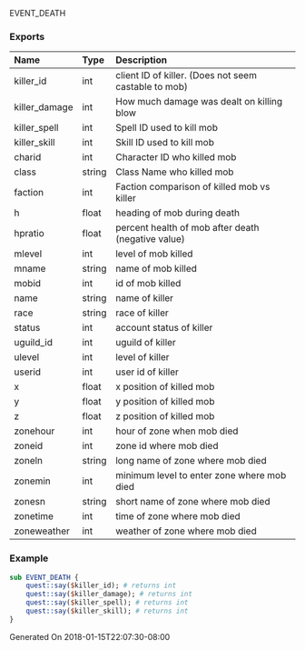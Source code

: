 EVENT_DEATH
### Exports
**Name**|**Type**|**Description**
:-----|:-----|:-----
killer_id|int|client ID of killer. (Does not seem castable to mob)
killer_damage|int|How much damage was dealt on killing blow
killer_spell|int|Spell ID used to kill mob
killer_skill|int|Skill ID used to kill mob
charid|int|Character ID who killed mob
class|string|Class Name who killed mob
faction|int|Faction comparison of killed mob vs killer
h|float|heading of mob during death
hpratio|float|percent health of mob after death (negative value)
mlevel|int|level of mob killed
mname|string|name of mob killed
mobid|int|id of mob killed
name|string|name of killer
race|string|race of killer
status|int|account status of killer
uguild_id|int|uguild of killer|
ulevel|int|level of killer
userid|int|user id of killer
x|float|x position of killed mob
y|float|y position of killed mob
z|float|z position of killed mob
zonehour|int|hour of zone when mob died
zoneid|int|zone id where mob died
zoneln|string|long name of zone where mob died
zonemin|int|minimum level to enter zone where mob died
zonesn|string|short name of zone where mob died
zonetime|int|time of zone where mob died
zoneweather|int|weather of zone where mob died
### Example
```perl
sub EVENT_DEATH {
	quest::say($killer_id); # returns int
	quest::say($killer_damage); # returns int
	quest::say($killer_spell); # returns int
	quest::say($killer_skill); # returns int
}
```

Generated On 2018-01-15T22:07:30-08:00